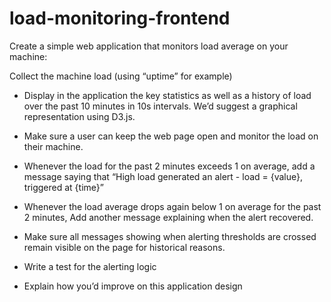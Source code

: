 # load-monitoring-frontend

Create a simple web application that monitors load average on your machine:

Collect the machine load (using “uptime” for example)

+ Display in the application the key statistics as well as a history of load over the past 10 minutes in 10s intervals. We’d suggest a graphical representation using D3.js.

+ Make sure a user can keep the web page open and monitor the load on their machine.

+ Whenever the load for the past 2 minutes exceeds 1 on average, add a message saying that “High load generated an alert - load = {value}, triggered at {time}”

+ Whenever the load average drops again below 1 on average for the past 2 minutes, Add another message explaining when the alert recovered.
+ Make sure all messages showing when alerting thresholds are crossed remain visible on the page for historical reasons.

+ Write a test for the alerting logic

+ Explain how you’d improve on this application design

